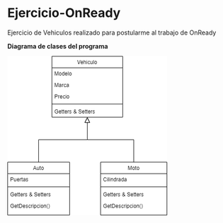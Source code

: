 # Ejercicio-OnReady
Ejercicio de Vehiculos realizado para postularme al trabajo de OnReady

<b>Diagrama de clases del programa</b>

![Diagrama de clases de la aplicacion](umlClases.png)

